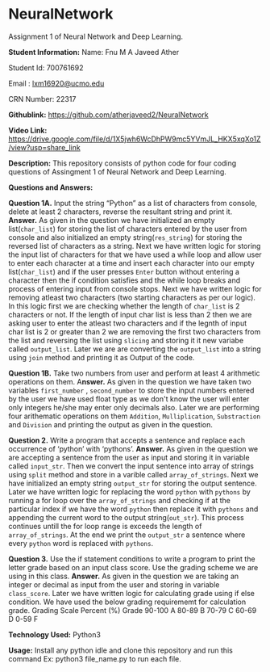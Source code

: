 # NeuralNetwork
 Assignment 1 of Neural Network and Deep Learning.

 **Student Information:**
 Name: Fnu M A Javeed Ather

 Student Id: 700761692

 Email : lxm16920@ucmo.edu

 CRN Number: 22317

**Githublink:** https://github.com/atherjaveed2/NeuralNetwork

 **Video Link:** https://drive.google.com/file/d/1X5jwh6WcDhPW9mc5YVmJL_HKX5xqXo1Z/view?usp=share_link

 **Description:** This repository consists of python code for four coding questions of Assingment 1 of Neural Network and Deep Learning.
 
 **Questions and Answers:**

**Question 1A.** Input the string “Python” as a list of characters from console, delete at least 2 characters, reverse the resultant string and print it.
**Answer.** As given in the question we have initialized an empty list(`char_list`) for storing the list of characters entered by the user from console and also initialized an empty string(`res_string`) for storing the reversed list of characters as a string. Next we have written logic for storing the input list of characters for that we have used a while loop and allow user to enter each character at a time and insert each character into our empty list(`char_list`) and if the user presses `Enter` button without entering a character then the if condition satisfies and the while loop breaks and process of entering input from console stops. Next we have written logic for removing atleast two characters (two starting characters as per our logic). In this logic first we are checking whether the length of `char_list` is 2 characters or not. If the length of input char list is less than 2 then we are asking user to enter the atleast two characters and if the legnth of input char list is 2 or greater than 2 we are removing the first two characters from the list and reversing the list using `slicing` and storing it it new variabe called `output_list`. Later we are are converting the `output_list` into a string using `join` method and printing it as Output of the code.

**Question 1B.** Take two numbers from user and perform at least 4 arithmetic operations on them.
A**nswer.** As given in the question we have taken two variables `first_number` , `second_number` to store the input numbers entered by the user we have used float type as we don't know the user will enter only integers he/she may enter only decimals also. Later we are performing four arithematic operations on them `Addition`, `Mulliplication`, `Substraction` and `Division` and printing the output as given in the question.

**Question 2.** Write a program that accepts a sentence and replace each occurrence of ‘python’ with ‘pythons’.
**Answer.** As given in the question we are accepting a sentence from the user as input and storing it in variable called `input_str`. Then we convert the input sentence into array of strings using `split` method and store in a varible called `array_of_strings`. Next we have initialized an empty string `output_str` for storing the output sentence. Later we have written logic for replacing the word `python`
 with `pythons` by running a for loop over the `array_of_strings` and checking if at the particular index if we have the word `python` then replace it with `pythons` and appending the current word to the output string(`out_str`). This process continues untill the for loop range is exceeds the length of `array_of_strings`. At the end we print the `output_str` a sentence where every `python` word is replaced with `pythons`.

 **Question 3.** Use the if statement conditions to write a program to print the letter grade based on an input class score. Use the grading scheme we are using in this class.
**Answer.** As given in the question we are taking an integer or decimal as input from the user and storing in variable `class_score`. Later we have written logic for calculating grade using if else condition. We have used the below grading requirememt for calculation grade.
Grading Scale
Percent (%)    Grade
 90-100        A
 80-89         B
 70-79         C
 60-69         D
 0-59          F

**Technology Used:** Python3

**Usage:** Install any python idle and clone this repository and run this command Ex: python3 file_name.py to run each file.



